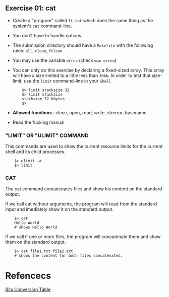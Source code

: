## Exercise 01: cat

- Create a "program" called `ft_cat` which does the same thing as the system's `cat` command-line.
- You don't have to handle options.
- The submission directory should have a `Makefile` with the following rules: `all`, `clean`, `fclean`
- You may use the variable `errno` (check `man errno`)
- You can only do this exercise by declaring a fixed-sized array. This array will have a size limited to a little less than `30kb`. In order to test that size-limit, use the `limit` command-line in your `Shell`

    ```
        $> limit stacksize 32
        $> limit stacksize
        stacksize 32 kbytes
        $>
    ```

- **Allowed functions** : close, open, read, write, strerror, basename

- Read the fucking manual


### "LIMIT" OR "ULIMIT" COMMAND

This commands are used to show the current resource limits for the current shell and its child processes.

```shell
    $> ulimit -a
    $> limit
```


### CAT

The cat command concatenates files and show his content on the standard output.

If we call cat without arguments, the program will read from the standard input and imediately show it on the standard output.

```shell
    $> cat
    Hello World
    # shows Hello World
```

If we call if one or more files, the program will concatenate them and show them on the standard output.

```shell
    $> cat file1.txt file2.txt
    # shows the content for both files concatenated.
```

# Refencecs

[Bits Conversion Table](https://www.dataunitconverter.com/tables/byte/1/1/10)